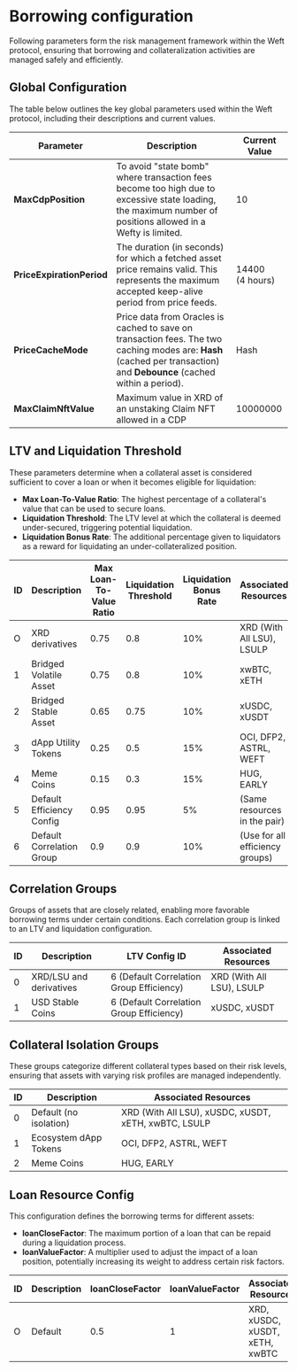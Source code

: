 
# Borrowing configuration

Following parameters form the risk management framework within the Weft protocol, ensuring that borrowing and collateralization activities are managed safely and efficiently.

## Global Configuration 

The table below outlines the key global parameters used within the Weft protocol, including their descriptions and current values.

| **Parameter**| **Description** | **Current Value** |
|--------------|-----------------|-------------------|
| **MaxCdpPosition**| To avoid "state bomb" where transaction fees become too high due to excessive state loading, the maximum number of positions allowed in a Wefty is limited.    | 10 |
| **PriceExpirationPeriod**| The duration (in seconds) for which a fetched asset price remains valid. This represents the maximum accepted keep-alive period from price feeds.|  14400<br/> (4 hours) |
| **PriceCacheMode**| Price data from Oracles is cached to save on transaction fees. The two caching modes are: **Hash** (cached per transaction) and **Debounce** (cached within a period). | Hash           |
|**MaxClaimNftValue**|Maximum value in XRD of an unstaking Claim NFT allowed in a CDP|10000000|


## LTV and Liquidation Threshold

These parameters determine when a collateral asset is considered sufficient to cover a loan or when it becomes eligible for liquidation:

- **Max Loan-To-Value Ratio**: The highest percentage of a collateral's value that can be used to secure loans.
- **Liquidation Threshold**: The LTV level at which the collateral is deemed under-secured, triggering potential liquidation.
- **Liquidation Bonus Rate**: The additional percentage given to liquidators as a reward for liquidating an under-collateralized position.

| **ID** | **Description**                 | **Max Loan-To-Value Ratio** | **Liquidation Threshold** | **Liquidation Bonus Rate** | **Associated Resources**                     |
|--------|---------------------------------|-----------------------------|---------------------------|----------------------------|----------------------------------------------|
| O      | XRD derivatives                 | 0.75                        | 0.8                       | 10%                        | XRD (With All LSU), LSULP                    |
| 1      | Bridged Volatile Asset          | 0.75                        | 0.8                       | 10%                        | xwBTC, xETH                                  |
| 2      | Bridged Stable Asset            | 0.65                        | 0.75                      | 10%                        | xUSDC, xUSDT                                 |
| 3      | dApp Utility Tokens             | 0.25                        | 0.5                       | 15%                        | OCI, DFP2, ASTRL, WEFT         |
| 4      | Meme Coins                      | 0.15                        | 0.3                       | 15%                        | HUG, EARLY                                  |
| 5      | Default Efficiency Config       | 0.95                        | 0.95                      | 5%                         | (Same resources in the pair)                 |
| 6      | Default Correlation Group       | 0.9                         | 0.9                       | 10%                        | (Use for all efficiency groups)                 |

## Correlation Groups

Groups of assets that are closely related, enabling more favorable borrowing terms under certain conditions. Each correlation group is linked to an LTV and liquidation configuration.

| **ID** | **Description**          | **LTV Config ID**                   | **Associated Resources**                   |
|--------|--------------------------|-------------------------------------|--------------------------------------------|
| 0      | XRD/LSU and derivatives  | 6 (Default Correlation Group Efficiency) | XRD (With All LSU), LSULP                   |
| 1      | USD Stable Coins         | 6 (Default Correlation Group Efficiency) | xUSDC, xUSDT                                 |

## Collateral Isolation Groups

These groups categorize different collateral types based on their risk levels, ensuring that assets with varying risk profiles are managed independently.

| **ID** | **Description**              | **Associated Resources**                         |
|--------|------------------------------|-------------------------------------------------|
| 0      | Default (no isolation)       | XRD (With All LSU), xUSDC, xUSDT, xETH, xwBTC, LSULP |
| 1      | Ecosystem dApp Tokens        |  OCI, DFP2, ASTRL, WEFT            |
| 2      | Meme Coins                   |    HUG, EARLY                                             | 

## Loan Resource Config

This configuration defines the borrowing terms for different assets:

- **loanCloseFactor**: The maximum portion of a loan that can be repaid during a liquidation process.
- **loanValueFactor**: A multiplier used to adjust the impact of a loan position, potentially increasing its weight to address certain risk factors.

| **ID** | **Description** | **loanCloseFactor** | **loanValueFactor** | **Associated Resources**       |
|--------|-----------------|---------------------|---------------------|--------------------------------|
| O      | Default         | 0.5                 | 1                   | XRD, xUSDC, xUSDT, xETH, xwBTC  |
